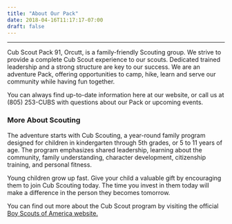 ```yaml
---
title: "About Our Pack"
date: 2018-04-16T11:17:17-07:00
draft: false
---
```


---

Cub Scout Pack 91, Orcutt, is a family-friendly Scouting group. We strive to provide a complete Cub Scout experience to our scouts. Dedicated trained leadership and a strong structure are key to our success. We are an adventure Pack, offering opportunities to camp, hike, learn and serve our community while having fun together.

You can always find up-to-date information here at our website, or call us at (805) 253-CUBS with questions about our Pack or upcoming events.

### More About Scouting
The adventure starts with Cub Scouting, a year-round family program designed for children in kindergarten through 5th grades, or 5 to 11 years of age. The program emphasizes shared leadership, learning about the community, family understanding, character development, citizenship training, and personal fitness.

Young children grow up fast. Give your child a valuable gift by encouraging them to join Cub Scouting today. The time you invest in them today will make a difference in the person they becomes tomorrow.

You can find out more about the Cub Scout program by visiting the official [Boy Scouts of America website.](http://www.scouting.org)
